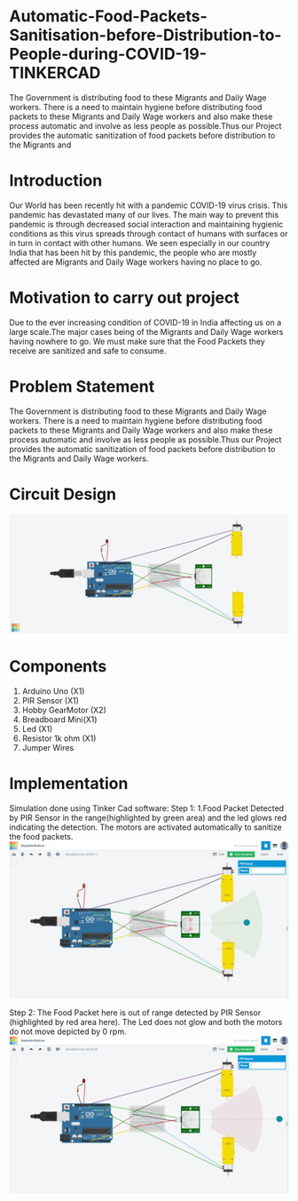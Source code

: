 # Automatic-Food-Packets-Sanitisation-before-Distribution-to-People-during-COVID-19-TINKERCAD
The Government is distributing food to these Migrants and Daily Wage workers. There is a need to maintain hygiene before distributing food packets to these Migrants and Daily Wage workers and also make these process automatic and involve as less people as possible.Thus our Project provides the automatic sanitization of food packets before distribution to the Migrants and 

# Introduction
Our World has been recently hit with a pandemic COVID-19 virus crisis. This pandemic has devastated many of our lives. The main way to prevent this pandemic is through decreased social interaction and maintaining hygienic conditions as this virus spreads through contact of humans with surfaces or in turn in contact with other humans.
We seen especially in our country India that has been hit by this pandemic, the people who are mostly affected are Migrants and Daily Wage workers having no place to go.

# Motivation to carry out project
Due to the ever increasing condition of COVID-19 in India affecting us on a large scale.The major cases being of the Migrants and Daily Wage workers having nowhere to go. We must make sure that the Food Packets they receive are sanitized and safe to consume.

# Problem Statement
The Government is distributing food to these Migrants and Daily Wage workers. There is a need to maintain hygiene before distributing food packets to these Migrants and Daily Wage workers and also make these process automatic and involve as less people as possible.Thus our Project provides the automatic sanitization of food packets before distribution to the Migrants and Daily Wage workers.

# Circuit Design
![](images/circuitdesign.png)

# Components
1. Arduino Uno (X1)
2. PIR Sensor (X1)
3. Hobby GearMotor (X2)
4. Breadboard Mini(X1)
5. Led (X1)
6. Resistor 1k ohm (X1)
7. Jumper Wires

# Implementation
Simulation done using Tinker Cad software:
Step 1: 1.Food Packet Detected by PIR Sensor in the range(highlighted by green area) and the led glows red indicating the detection. The motors are activated automatically to sanitize the food packets.
![](images/Picture1.png)

Step 2: The Food Packet here is out of range detected by PIR Sensor (highlighted by red area here). The Led does not glow and both the motors do not move depicted by 0 rpm.
![](images/Picture2.png)



